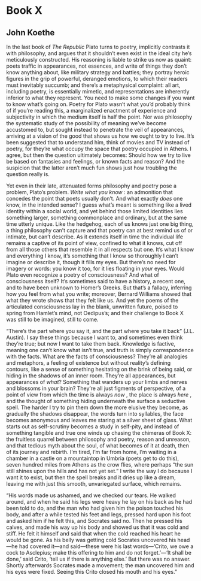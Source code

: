 # Book X
## John Koethe
In the last book of _The Republic_ Plato turns to poetry, implicitly contrasts
it with philosophy, and argues that it shouldn’t even exist in the ideal city
he’s meticulously constructed. His reasoning is liable to strike us now as
quaint: poets traffic in appearances, not essences, and write of things they
don’t know anything about, like military strategy and battles; they portray
heroic figures in the grip of powerful, deranged emotions, to which their
readers must inevitably succumb; and there’s a metaphysical complaint: all
art, including poetry, is essentially mimetic, and representations are
inherently inferior to what they represent. You need to make some changes if
you want to know what’s going on. Poetry for Plato wasn’t what you’d probably
think of if you’re reading this, a marginalized enactment of experience and
subjectivity in which the medium itself is half the point. Nor was philosophy
the systematic study of the possibility of meaning we’ve become accustomed to,
but sought instead to penetrate the veil of appearances, arriving at a vision
of the good that shows us how we ought to try to live. It’s been suggested
that to understand him, think of movies and TV instead of poetry, for they’re
what occupy the space that poetry occupied in Athens. I agree, but then the
question ultimately becomes: Should how we try to live be based on fantasies
and feelings, or known facts and reason? And the suspicion that the latter
aren’t much fun shows just how troubling the question really is.

Yet even in their late, attenuated forms philosophy and poetry pose a problem,
Plato’s problem. _Write what you know_ : an admonition that concedes the point
that poets usually don’t. And what exactly _does_ one know, in the intended
sense? I guess what’s meant is something like a lived identity within a social
world, and yet behind those limited identities lies something larger,
something commonplace and ordinary, but at the same time utterly unique. Like
the hedgehog, each of us knows just one big thing, a thing philosophy can’t
capture and that poetry can at best remind us of or intimate, but can’t
describe. As it extends itself in time the individual life remains a captive
of its point of view, confined to what it knows, cut off from all those others
that resemble it in all respects but one. It’s what I know and everything I
know, it’s something that I know so thoroughly I can’t imagine or describe it,
though it fills my eyes. But there’s no need for imagery or words: you know it
too, for it lies floating in _your_ eyes. Would Plato even recognize a poetry
of consciousness? And what of consciousness itself? It’s sometimes said to
have a history, a recent one, and to have been unknown to Homer’s Greeks. But
that’s a fallacy, inferring how you feel from what you write; moreover,
Bernard Williams showed that what they wrote shows that they felt like us. And
yet the poems of the articulated consciousness lay in the blank, unwritten
future, poised to spring from Hamlet’s mind, not Oedipus’s; and their
challenge to Book X was still to be imagined, still to come.

“There’s the part where you say it, and the part where you take it back” (J.L.
Austin). I say these things because I want to, and sometimes even think
they’re true; but now I want to take them back. Knowledge is factive, meaning
one can’t know what isn’t true, and truth is simply correspondence with the
facts. What are the facts of consciousness? They’re all analogies and
metaphors, a feeling of existence but without reality’s defining contours,
like a sense of something hesitating on the brink of being said, or hiding in
the shadows of an inner room. They’re all appearances, but appearances of
_what_? Something that wanders up your limbs and nerves and blossoms in your
brain? They’re all just figments of perspective, of a point of view from which
the time is always _now_ , the place is always _here_ , and the thought of
something hiding underneath the surface a seductive spell. The harder I try to
pin them down the more elusive they become, as gradually the shadows
disappear, the words turn into syllables, the face becomes anonymous and
leaves me staring at a silver sheet of glass. What starts out as self-scrutiny
becomes a study in self-pity, and instead of something tangible and true one
winds up chasing the chimeras of Book X: the fruitless quarrel between
philosophy and poetry, reason and unreason, and that tedious myth about the
soul, of what becomes of it at death, then of its journey and rebirth. I’m
tired, I’m far from home, I’m waiting in a chamber in a castle on a
mountaintop in Umbria (poets get to do this), seven hundred miles from Athens
as the crow flies, where perhaps “the sun still shines upon the hills and has
not yet set.” I write the way I do because I want it to exist, but then the
spell breaks and it dries up like a dream, leaving me with just this smooth,
unvariegated surface, which remains.

“His words made us ashamed, and we checked our tears. He walked around, and
when he said his legs were heavy he lay on his back as he had been told to do,
and the man who had given him the poison touched his body, and after a while
tested his feet and legs, pressed hard upon his foot and asked him if he felt
this, and Socrates said no. Then he pressed his calves, and made his way up
his body and showed us that it was cold and stiff. He felt it himself and said
that when the cold reached his heart he would be gone. As his belly was
getting cold Socrates uncovered his head—he had covered it—and said—these were
his last words—‘Crito, we owe a cock to Asclepius; make this offering to him
and do not forget.’—‘It shall be done,’ said Crito, ‘tell us if there is
anything else.’ But there was no answer. Shortly afterwards Socrates made a
movement; the man uncovered him and his eyes were fixed. Seeing this Crito
closed his mouth and his eyes.”